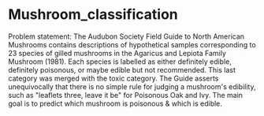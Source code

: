 # Mushroom_classification

Problem statement:
 The Audubon Society Field Guide to North American Mushrooms 
contains descriptions of hypothetical samples corresponding to 23 species of 
gilled mushrooms in the Agaricus and Lepiota Family Mushroom (1981). Each 
species is labelled as either definitely edible, definitely poisonous, or maybe 
edible but not recommended. This last category was merged with the toxic 
category. The Guide asserts unequivocally that there is no simple rule for 
judging a mushroom's edibility, such as "leaflets three, leave it be" for 
Poisonous Oak and Ivy. The main goal is to predict which mushroom is 
poisonous & which is edible.
